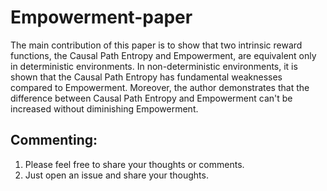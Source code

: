 # Empowerment-paper
The main contribution of this paper is to show that two intrinsic reward functions, the Causal Path Entropy and Empowerment, are equivalent only in deterministic environments. In non-deterministic environments, it is shown that the Causal Path Entropy has fundamental weaknesses compared to Empowerment. Moreover, the author demonstrates that the difference between Causal Path Entropy and Empowerment can't be increased without diminishing Empowerment.

## Commenting:
1. Please feel free to share your thoughts or comments. 
2. Just open an issue and share your thoughts. 
